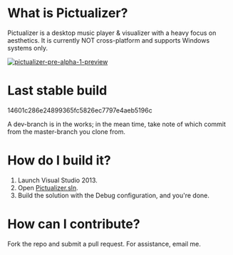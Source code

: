 # What is Pictualizer?

Pictualizer is a desktop music player & visualizer with a heavy focus on aesthetics. It is currently NOT cross-platform
and supports Windows systems only.

[![pictualizer-pre-alpha-1-preview](http://i.imgur.com/bQjwcje.png?1)](https://www.youtube.com/watch?v=gLzC5bHHBgw "pictualizer-pre-alpha-1-preview")

# Last stable build

14601c286e24899365fc5826ec7797e4aeb5196c

A dev-branch is in the works; in the mean time, take note of which commit from the master-branch you clone from.

# How do I build it?

1. Launch Visual Studio 2013.
2. Open [Pictualizer.sln](../master/Pictualizer.sln).
3. Build the solution with the Debug configuration, and you're done.

# How can I contribute?

Fork the repo and submit a pull request. For assistance, email me.
